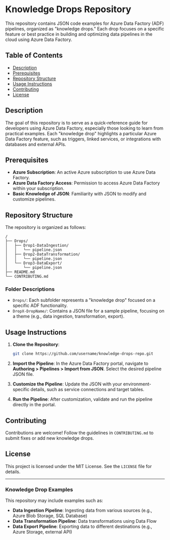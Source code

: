 # Knowledge Drops Repository

This repository contains JSON code examples for Azure Data Factory (ADF) pipelines, organized as "knowledge drops." Each drop focuses on a specific feature or best practice in building and optimizing data pipelines in the cloud using Azure Data Factory.

## Table of Contents

- [Description](#description)
- [Prerequisites](#prerequisites)
- [Repository Structure](#repository-structure)
- [Usage Instructions](#usage-instructions)
- [Contributing](#contributing)
- [License](#license)

## Description

The goal of this repository is to serve as a quick-reference guide for developers using Azure Data Factory, especially those looking to learn from practical examples. Each "knowledge drop" highlights a particular Azure Data Factory feature, such as triggers, linked services, or integrations with databases and external APIs.

## Prerequisites

- **Azure Subscription**: An active Azure subscription to use Azure Data Factory.
- **Azure Data Factory Access**: Permission to access Azure Data Factory within your subscription.
- **Basic Knowledge of JSON**: Familiarity with JSON to modify and customize pipelines.

## Repository Structure

The repository is organized as follows:

```
/
├── Drops/
│   ├── Drop1-DataIngestion/
│   │   └── pipeline.json
│   ├── Drop2-DataTransformation/
│   │   └── pipeline.json
│   └── Drop3-DataExport/
│       └── pipeline.json
├── README.md
└── CONTRIBUTING.md
```

### Folder Descriptions

- `Drops/`: Each subfolder represents a "knowledge drop" focused on a specific ADF functionality.
- `DropX-DropName/`: Contains a JSON file for a sample pipeline, focusing on a theme (e.g., data ingestion, transformation, export).

## Usage Instructions

1. **Clone the Repository**:
   ```bash
   git clone https://github.com/username/knowledge-drops-repo.git
   ```

2. **Import the Pipeline**:
   In the Azure Data Factory portal, navigate to **Authoring > Pipelines > Import from JSON**. Select the desired pipeline JSON file.

3. **Customize the Pipeline**:
   Update the JSON with your environment-specific details, such as service connections and target tables.

4. **Run the Pipeline**:
   After customization, validate and run the pipeline directly in the portal.

## Contributing

Contributions are welcome! Follow the guidelines in `CONTRIBUTING.md` to submit fixes or add new knowledge drops.

## License

This project is licensed under the MIT License. See the `LICENSE` file for details.

---

### Knowledge Drop Examples

This repository may include examples such as:

- **Data Ingestion Pipeline**: Ingesting data from various sources (e.g., Azure Blob Storage, SQL Database)
- **Data Transformation Pipeline**: Data transformations using Data Flow
- **Data Export Pipeline**: Exporting data to different destinations (e.g., Azure Storage, external API)

